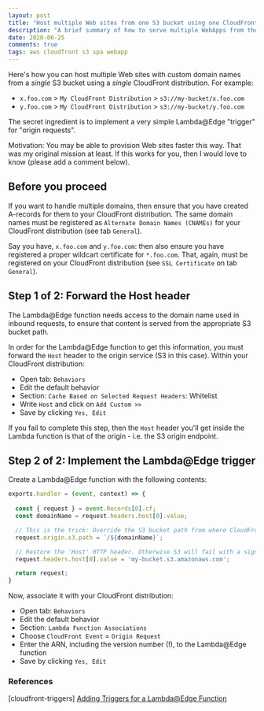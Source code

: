 ```yaml
---
layout: post
title: "Host multiple Web sites from one S3 bucket using one CloudFront distribution"
description: "A brief summary of how to serve multiple WebApps from the same S3 bucket"
date: 2020-06-25
comments: true
tags: aws cloudfront s3 spa webapp
---
```


Here's how you can host multiple Web sites with custom domain names from a _single_ S3 bucket using 
a _single_ CloudFront distribution. For example: 

- `x.foo.com` > `My CloudFront Distribution` > `s3://my-bucket/x.foo.com`
- `y.foo.com` > `My CloudFront Distribution` > `s3://my-bucket/y.foo.com`

The secret ingredient is to implement a very simple Lambda@Edge "trigger" for "origin requests".

Motivation: You may be able to provision Web sites faster this way. That was my original mission at
least. If this works for you, then I would love to know (please add a comment below).

## Before you proceed
If you want to handle multiple domains, then ensure that you have created A-records for them
to your CloudFront distribution. The same domain names must be registered as 
`Alternate Domain Names (CNAMEs)` for your CloudFront distribution (see tab `General`).

Say you have, `x.foo.com` and `y.foo.com`: then also ensure you have registered a proper 
wildcart certificate for `*.foo.com`. That, again, must be registered on your CloudFront 
distribution (see `SSL Certificate`  on tab `General`).

## Step 1 of 2: Forward the Host header
The Lambda@Edge function needs access to the domain name used in inbound requests, to ensure that 
content is served from the appropriate S3 bucket path.

In order for the Lambda@Edge function to get this information, you must forward the `Host` header 
to the origin service (S3 in this case). Within your CloudFront distribution: 
  - Open tab: `Behaviors`
  - Edit the default behavior
  - Section: `Cache Based on Selected Request Headers`: Whitelist
  - Write `Host` and click on `Add Custom >>`
  - Save by clicking `Yes, Edit`

If you fail to complete this step, then the `Host` header you'll get inside the Lambda function is
that of the origin - i.e. the S3 origin endpoint. 

## Step 2 of 2: Implement the Lambda@Edge trigger

Create a Lambda@Edge function with the following contents:

```javascript
exports.handler = (event, context) => {
  
  const { request } = event.Records[0].cf;
  const domainName = request.headers.host[0].value;

  // This is the trick: Override the S3 bucket path from where CloudFront fetches your resources
  request.origin.s3.path = `/${domainName}`;

  // Restore the 'Host' HTTP header. Otherwise S3 will fail with a signature verification error
  request.headers.host[0].value = 'my-bucket.s3.amazonaws.com';

  return request;
}
```

Now, associate it with your CloudFront distribution: 
  - Open tab: `Behaviors`
  - Edit the default behavior
  - Section: `Lambda Function Associations`
  - Choose `CloudFront Event` = `Origin Request`
  - Enter the ARN, including the version number (!), to the Lambda@Edge function
  - Save by clicking `Yes, Edit`


### References
[cloudfront-triggers] [Adding Triggers for a Lambda@Edge Function](https://docs.aws.amazon.com/AmazonCloudFront/latest/DeveloperGuide/lambda-edge-add-triggers.html)

